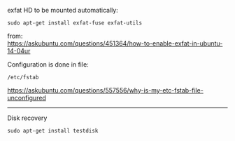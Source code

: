exfat HD to be mounted automatically:

    sudo apt-get install exfat-fuse exfat-utils

from:  
https://askubuntu.com/questions/451364/how-to-enable-exfat-in-ubuntu-14-04ur

Configuration is done in file:

    /etc/fstab

https://askubuntu.com/questions/557556/why-is-my-etc-fstab-file-unconfigured

-----

Disk recovery

    sudo apt-get install testdisk
